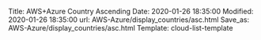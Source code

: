 Title: AWS+Azure Country Ascending
Date: 2020-01-26 18:35:00
Modified: 2020-01-26 18:35:00
url: AWS-Azure/display_countries/asc.html
Save_as: AWS-Azure/display_countries/asc.html
Template: cloud-list-template
